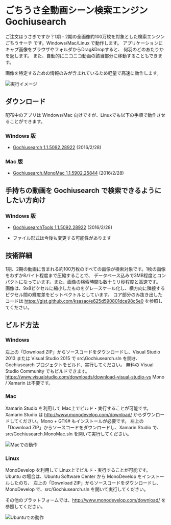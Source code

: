 # ごちうさ全動画シーン検索エンジン Gochiusearch
ご注文はうさぎですか？1期・2期の全画像約100万枚を対象とした検索エンジン ごちうサーチ です。Windows/Mac/Linux で動作します。
アプリケーションにキャプ画像をブラウザやフォルダからDrag&Dropすると、
何羽のどのあたりかを返します。
また、自動的にニコニコ動画の該当部分に移動することもできます。

画像を特定するための情報のみが含まれているため軽量で高速に動作します。

![実行イメージ](https://raw.githubusercontent.com/wiki/ksasao/Gochiusearch/image1.png)

## ダウンロード
配布中のアプリは Windows/Mac 向けですが、Linuxでも以下の手順で動作させることができます。

### Windows 版
- [Gochiusearch 1.1.5092.28922](https://raw.githubusercontent.com/wiki/ksasao/Gochiusearch/Release/Windows/Gochiusearch-1.1.5092.28922.zip?raw=true) (2016/2/28)

### Mac 版
- [Gochiusearch.MonoMac 1.1.5902.25844](https://raw.githubusercontent.com/wiki/ksasao/Gochiusearch/Release/Mac/Gochiusearch.MonoMac-1.1.5902.25844.zip?raw=true) (2016/2/28)

## 手持ちの動画を Gochiusearch で検索できるようにしたい方向け
### Windows 版
- [GochiusearchTools 1.1.5092.28922](https://raw.githubusercontent.com/wiki/ksasao/Gochiusearch/Release/Windows/GochiusearchTools-1.1.5092.28922.zip?raw=true) (2016/2/28)
* ファイル形式は今後も変更する可能性があります

## 技術詳細
1期、2期の動画に含まれる約100万枚のすべての画像が検索対象です。1枚の画像をわずか8バイト程度まで圧縮することで、
データベース込みで3MB程度とコンパクトになっています。また、画像の検索時間も数十ミリ秒程度と高速です。
画像は、9x8ピクセルに縮小したものをグレースケール化し、横方向に隣接するピクセル間の輝度差をビットベクトルとしています。
コア部分のみ抜き出したコードは https://gist.github.com/ksasao/e625d590801dce98c5e0 を参照してください。

## ビルド方法
### Windows
左上の「Download ZIP」からソースコードをダウンロードし、Visual Studio 2013 または Visual Studio 2015 で src\Gochiusearch.sln を開き、Gochiusearch プロジェクトをビルド、実行してください。
無料の Visual Studio Community でもビルドできます。
https://www.visualstudio.com/downloads/download-visual-studio-vs 
Mono / Xamarin は不要です。

### Mac
Xamarin Studio を利用して Mac上でビルド・実行することが可能です。
Xamarin Studio は http://www.monodevelop.com/download/ からダウンロードしてください。Mono + GTK# もインストールが必要です。
左上の「Download ZIP」からソースコードをダウンロードし、Xamarin Studio で、src/Gochiusearch.MonoMac.sln を開いて実行してください。

![Macでの動作](https://raw.githubusercontent.com/wiki/ksasao/Gochiusearch/mac.png)

### Linux
MonoDevelop を利用して Linux上でビルド・実行することが可能です。
Ubuntu の場合は、Ubuntu Software Center から MonoDevelop をインストールしたのち、
左上の「Download ZIP」からソースコードをダウンロードし、MonoDevelop で、src/Gochiusearch.sln を開いて実行してください。

その他のプラットフォームでは、http://www.monodevelop.com/download/ を参照してください。

![Ubuntuでの動作](https://raw.githubusercontent.com/wiki/ksasao/Gochiusearch/ubuntu.png)

